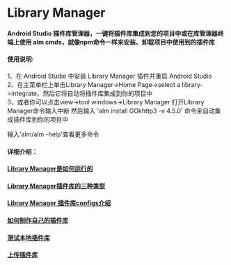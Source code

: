 # Library Manager

####  Android Studio 插件库管理器，一键将插件库集成到您的项目中或在库管理器终端上使用 alm cmds，就像npm命令一样来安装、卸载项目中使用到的插件库<br/>

#### 使用说明:
   1、在 Android Studio 中安装 Library Manager 插件并重启 Android Studio<br/>
   2、在主菜单栏上单击Library Manager->Home Page->select a library->integrate，然后它将自动将插件库集成到你的项目中<br/>
   3、或者你可以点击view->tool windows->Library Manager 打开Library Manager命令输入中断 然后输入 'alm install GOkhttp3 -v 4.5.0' 命令来自动集成插件库到你的项目中<br/>

输入'alm/alm -help'查看更多命令<br/>


#### 详细介绍： 
#### [Library Manager是如何运行的](https://github.com/pojul/library-manager-doc/blob/master/zh/run.md)<br/>
#### [Library Manager插件库的三种类型](https://github.com/pojul/library-manager-doc/blob/master/zh/classes.md)<br/>
#### [Library Manager 插件库configs介绍](https://github.com/pojul/library-manager-doc/blob/master/zh/configs.md)<br/>
#### [如何制作自己的插件库](https://github.com/pojul/library-manager-doc/blob/master/zh/selfmade.md)<br/>
#### [测试本地插件库](https://github.com/pojul/library-manager-doc/blob/master/zh/testlocal.md)<br/>
#### [上传插件库](https://github.com/pojul/library-manager-doc/blob/master/zh/upload.md)<br/>